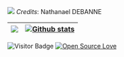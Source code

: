 ![](synthwave.png)
*Credits*: Nathanael DEBANNE

| <a href="https://github.com/TommasoBarberis/github-readme-stats"><img align="center" src="https://github-readme-stats.vercel.app/api/top-langs/?username=TommasoBarberis&layout=compact&theme=vue&hide_border=true" /></a> | <a href="https://github.com/TommasoBarberis/github-readme-stats"><img align="center" src="https://github-readme-stats.vercel.app/api?username=TommasoBarberis&show_icons=true&include_all_commits=true&theme=vue&hide_border=true" alt="Github stats" /></a> |
| ------------- | ------------- |

![Visitor Badge](https://visitor-badge.laobi.icu/badge?page_id=TommasoBarberis.TommasoBarberis) [![Open Source Love](https://badges.frapsoft.com/os/v1/open-source.svg?v=102)](https://github.com/ellerbrock/open-source-badge/)
